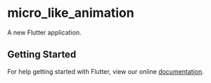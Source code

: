 # micro_like_animation

A new Flutter application.

## Getting Started

For help getting started with Flutter, view our online
[documentation](https://flutter.io/).
